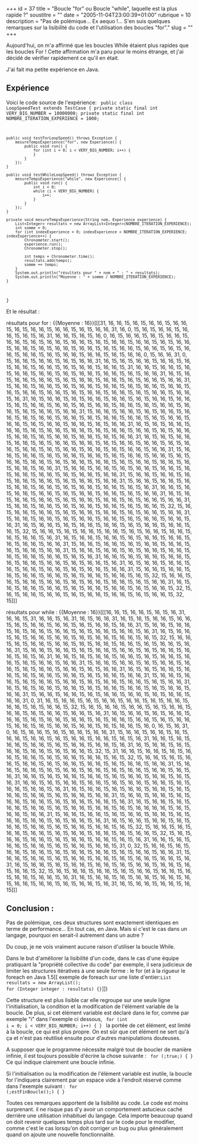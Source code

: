 +++
id = 37
title = "Boucle \"for\" ou Boucle \"while\", laquelle est la plus rapide ?"
soustitre = ""
date = "2005-11-04T23:00:39+01:00"
rubrique = 10
description = "Pas de polémique... Ex aequo !... S'en suis quelques remarques sur la lisibilité du code et l'utilisation des boucles \"for\"."
slug = ""
+++

<div class="chapo"></div>
Aujourd'hui, on m'a affirmé que les boucles While étaient plus rapides que les boucles For ! Cette affirmation m'a paru pour le moins étrange, et j'ai décidé de vérifier rapidement ce qu'il en était.

J'ai fait ma petite expérience en Java.

## Expérience
Voici le code source de l'expérience:
<code>
public class LoopSpeedTest extends TestCase {
    private static final int VERY_BIG_NUMBER = 10000000;
    private static final int NOMBRE_ITERATION_EXPERIENCE = 1000;

    public void testForLoopSpeed() throws Exception {
        mesureTempsExperience("for", new Experience() {
            public void run() {
                for (int i = 0; i < VERY_BIG_NUMBER; i++) {
                }
            }
        });
    }

    public void testWhileLoopSpeed() throws Exception {
        mesureTempsExperience("while", new Experience() {
            public void run() {
                int i = 0;
                while (i < VERY_BIG_NUMBER) {
                    i++;
                }
            }
        });
    }

    private void mesureTempsExperience(String nom, Experience experience) {
        List<Integer> resultats = new ArrayList<Integer>(NOMBRE_ITERATION_EXPERIENCE);
        int somme = 0;
        for (int indexExperience = 0; indexExperience < NOMBRE_ITERATION_EXPERIENCE; indexExperience++) {
            Chronometer.start();
            experience.run();
            Chronometer.stop();

            int temps = Chronometer.time();
            resultats.add(temps);
            somme += temps;
        }
        System.out.println("résultats pour " + nom + " : " + resultats);
        System.out.println("Moyenne : " + somme / NOMBRE_ITERATION_EXPERIENCE);
    }
}
</code>

Et le résultat :

résultats pour for : {{Moyenne : 16}}[[[31, 16, 16, 15, 16, 15, 16, 16, 15, 16, 16, 15, 16, 15, 16, 16, 15, 16, 16, 15, 16, 15, 16, 16, 31, 16, 0, 15, 16, 15, 16, 16, 15, 16, 16, 15, 16, 15, 16, 31, 16, 16, 15, 16, 15, 16, 0, 16, 15, 16, 16, 15, 16, 15, 16, 16, 15, 16, 16, 15, 16, 15, 16, 16, 15, 16, 16, 15, 16, 15, 16, 16, 15, 16, 16, 15, 16, 15, 16, 16, 15, 16, 16, 15, 16, 15, 16, 16, 15, 16, 16, 15, 16, 15, 16, 16, 15, 16, 16, 15, 16, 15, 16, 16, 15, 16, 16, 15, 16, 15, 16, 16, 15, 16, 16, 15, 16, 15, 16, 16, 0, 15, 16, 16, 31, 0, 15, 16, 16, 15, 16, 16, 15, 16, 15, 16, 16, 31, 16, 15, 16, 15, 16, 16, 15, 16, 16, 15, 16, 15, 16, 16, 15, 16, 16, 15, 16, 15, 16, 16, 15, 16, 16, 15, 31, 16, 16, 15, 16, 16, 15, 16, 15, 16, 16, 15, 16, 16, 15, 16, 15, 16, 16, 15, 16, 16, 15, 16, 15, 16, 16, 31, 16, 15, 16, 15, 16, 16, 15, 16, 16, 15, 16, 15, 16, 16, 15, 16, 16, 15, 16, 15, 16, 16, 15, 16, 16, 31, 15, 16, 16, 15, 16, 16, 15, 16, 15, 16, 16, 15, 16, 16, 15, 16, 15, 16, 16, 15, 16, 16, 15, 16, 15, 16, 16, 15, 16, 16, 15, 16, 15, 16, 16, 15, 16, 16, 15, 16, 15, 16, 16, 15, 16, 16, 15, 16, 31, 16, 15, 16, 16, 15, 16, 15, 16, 16, 15, 16, 16, 15, 16, 15, 16, 16, 15, 16, 16, 15, 16, 15, 16, 16, 15, 16, 16, 15, 16, 15, 16, 16, 15, 16, 16, 15, 16, 15, 16, 16, 15, 16, 16, 15, 16, 15, 16, 16, 15, 16, 16, 31, 15, 16, 16, 15, 16, 16, 15, 16, 15, 16, 16, 15, 16, 16, 15, 16, 15, 16, 16, 15, 16, 16, 15, 16, 15, 16, 16, 15, 16, 16, 15, 16, 15, 16, 16, 15, 16, 16, 15, 16, 15, 16, 16, 15, 16, 16, 15, 16, 15, 16, 16, 31, 16, 15, 16, 15, 16, 16, 15, 16, 16, 15, 16, 15, 16, 16, 15, 16, 16, 15, 16, 15, 16, 16, 15, 16, 16, 15, 16, 15, 16, 16, 15, 16, 16, 15, 16, 15, 16, 16, 15, 16, 16, 15, 16, 15, 16, 16, 31, 16, 15, 16, 15, 16, 16, 15, 16, 16, 15, 16, 15, 16, 16, 15, 16, 16, 15, 16, 15, 16, 16, 15, 16, 16, 15, 16, 15, 16, 16, 15, 16, 16, 15, 16, 15, 16, 16, 15, 16, 16, 15, 16, 15, 16, 16, 15, 16, 16, 31, 15, 16, 16, 15, 16, 16, 15, 16, 15, 16, 16, 15, 16, 16, 15, 16, 15, 16, 16, 15, 16, 16, 15, 16, 15, 16, 16, 15, 16, 16, 15, 16, 15, 16, 16, 15, 16, 16, 15, 16, 15, 16, 16, 15, 16, 16, 15, 16, 15, 16, 16, 15, 16, 16, 31, 15, 16, 16, 15, 16, 16, 15, 16, 15, 16, 16, 15, 16, 16, 15, 16, 15, 16, 16, 15, 16, 16, 15, 16, 15, 16, 16, 15, 16, 16, 31, 15, 16, 16, 15, 16, 16, 15, 16, 15, 16, 16, 15, 16, 16, 15, 16, 15, 16, 16, 15, 16, 16, 31, 15, 16, 16, 15, 16, 16, 15, 16, 15, 16, 16, 15, 16, 16, 15, 16, 15, 16, 16, 15, 16, 16, 15, 16, 15, 16, 31, 16, 16, 15, 16, 15, 16, 16, 15, 16, 16, 15, 16, 15, 16, 16, 15, 16, 16, 15, 16, 15, 16, 16, 31, 16, 15, 16, 15, 16, 16, 15, 16, 16, 15, 16, 15, 16, 16, 15, 16, 16, 15, 16, 15, 16, 16, 15, 16, 16, 31, 15, 16, 16, 15, 16, 16, 15, 16, 15, 16, 16, 15, 16, 16, 15, 16, 15, 16, 16, 15, 32, 15, 16, 15, 16, 16, 15, 16, 16, 15, 16, 15, 16, 16, 15, 16, 16, 15, 16, 15, 16, 16, 15, 16, 16, 31, 15, 16, 16, 15, 16, 16, 15, 16, 15, 16, 16, 15, 16, 16, 15, 16, 15, 16, 16, 15, 16, 16, 15, 16, 31, 16, 15, 16, 16, 15, 16, 15, 16, 16, 15, 16, 16, 15, 16, 15, 16, 16, 15, 16, 16, 15, 16, 15, 32, 15, 16, 16, 15, 16, 15, 16, 16, 15, 16, 16, 15, 16, 15, 16, 16, 15, 16, 16, 15, 16, 15, 16, 16, 15, 16, 31, 16, 15, 16, 16, 15, 16, 16, 15, 16, 15, 16, 16, 15, 16, 16, 15, 16, 15, 16, 16, 15, 16, 16, 31, 15, 16, 16, 15, 16, 16, 15, 16, 15, 16, 16, 15, 16, 16, 15, 16, 15, 16, 16, 15, 16, 16, 31, 15, 16, 16, 15, 16, 16, 15, 16, 15, 16, 16, 15, 16, 16, 15, 16, 15, 16, 16, 15, 16, 16, 15, 16, 15, 16, 31, 16, 16, 15, 16, 15, 16, 16, 15, 16, 16, 15, 16, 15, 16, 16, 15, 16, 16, 15, 16, 15, 16, 16, 15, 16, 31, 16, 15, 16, 16, 15, 16, 16, 15, 16, 15, 16, 16, 15, 16, 16, 15, 16, 15, 16, 16, 15, 16, 16, 31, 15, 16, 16, 15, 16, 16, 15, 16, 15, 16, 16, 15, 16, 16, 15, 16, 15, 16, 16, 15, 16, 16, 15, 16, 15, 32, 15, 16, 16, 15, 16, 15, 16, 16, 15, 16, 16, 15, 16, 15, 16, 16, 15, 16, 16, 15, 16, 15, 16, 16, 31, 16, 15, 16, 15, 16, 16, 15, 16, 16, 15, 16, 15, 16, 16, 15, 16, 16, 15, 16, 15, 16, 16, 15, 32, 15, 16, 15, 16, 16, 15, 16, 16, 15, 16, 15, 16, 16, 15, 16, 16, 15, 16, 15, 16, 16, 15, 32, 15]]]


résultats pour while : {{Moyenne : 16}}[[[16, 16, 15, 16, 16, 15, 16, 15, 16, 31, 16, 16, 15, 31, 16, 16, 15, 16, 31, 16, 15, 16, 16, 31, 16, 15, 16, 15, 16, 16, 15, 16, 16, 15, 16, 15, 16, 16, 15, 16, 16, 15, 16, 15, 16, 16, 15, 16, 16, 31, 15, 16, 16, 15, 16, 16, 15, 16, 15, 16, 16, 15, 16, 16, 15, 16, 15, 16, 16, 15, 16, 16, 15, 16, 31, 16, 15, 16, 16, 15, 16, 15, 16, 16, 15, 16, 16, 15, 16, 15, 16, 16, 15, 16, 16, 15, 16, 15, 32, 15, 16, 16, 15, 16, 15, 16, 16, 15, 16, 16, 15, 16, 15, 16, 16, 15, 16, 16, 15, 16, 15, 16, 16, 15, 16, 16, 31, 15, 16, 16, 15, 16, 16, 15, 16, 15, 16, 16, 15, 16, 16, 15, 16, 15, 16, 16, 15, 16, 16, 15, 16, 15, 16, 31, 16, 16, 15, 16, 15, 16, 16, 15, 16, 16, 15, 16, 15, 16, 16, 15, 16, 16, 15, 16, 15, 16, 16, 15, 16, 16, 31, 15, 16, 16, 15, 16, 16, 15, 16, 15, 16, 16, 15, 16, 16, 15, 16, 15, 16, 16, 15, 16, 16, 15, 16, 15, 16, 16, 31, 16, 15, 16, 15, 16, 16, 15, 16, 16, 15, 16, 15, 16, 16, 15, 16, 16, 15, 16, 15, 16, 16, 15, 16, 16, 31, 15, 16, 16, 15, 16, 16, 15, 16, 15, 16, 16, 15, 16, 16, 15, 16, 15, 16, 16, 15, 16, 16, 15, 16, 15, 16, 16, 31, 16, 15, 16, 15, 16, 16, 15, 16, 16, 15, 16, 15, 16, 16, 15, 16, 16, 15, 16, 15, 16, 16, 15, 16, 16, 31, 15, 16, 16, 15, 16, 16, 15, 16, 15, 16, 16, 15, 16, 16, 15, 16, 15, 16, 16, 15, 16, 16, 31, 0, 31, 16, 15, 16, 16, 15, 16, 15, 16, 16, 15, 16, 16, 15, 16, 15, 16, 16, 15, 16, 16, 15, 16, 15, 16, 16, 15, 32, 15, 16, 15, 16, 16, 15, 16, 16, 15, 16, 15, 16, 16, 15, 16, 16, 15, 16, 15, 16, 16, 15, 16, 16, 15, 16, 31, 16, 15, 16, 16, 15, 16, 15, 16, 16, 15, 16, 16, 15, 16, 15, 16, 16, 15, 16, 16, 15, 16, 15, 16, 16, 15, 16, 16, 15, 16, 15, 16, 16, 15, 16, 16, 15, 16, 15, 16, 16, 15, 16, 16, 15, 16, 15, 16, 16, 15, 16, 0, 16, 15, 16, 31, 0, 16, 15, 16, 16, 15, 16, 15, 16, 16, 15, 16, 16, 31, 15, 16, 16, 15, 16, 16, 15, 16, 15, 16, 16, 15, 16, 16, 15, 16, 15, 16, 16, 15, 16, 16, 15, 16, 15, 16, 31, 16, 16, 15, 16, 15, 16, 16, 15, 16, 16, 15, 16, 15, 16, 16, 15, 16, 16, 15, 16, 31, 16, 15, 16, 16, 15, 16, 15, 16, 16, 15, 16, 16, 15, 16, 15, 16, 16, 15, 32, 15, 31, 16, 16, 15, 16, 16, 15, 16, 15, 16, 16, 15, 16, 16, 15, 16, 15, 16, 16, 15, 16, 16, 15, 16, 15, 32, 15, 16, 16, 15, 16, 15, 16, 16, 15, 16, 16, 15, 16, 15, 16, 16, 15, 16, 16, 15, 16, 15, 16, 16, 15, 16, 16, 31, 15, 16, 16, 15, 16, 16, 15, 16, 15, 16, 16, 15, 16, 16, 15, 16, 15, 16, 16, 15, 16, 16, 15, 16, 15, 16, 31, 16, 16, 15, 16, 15, 16, 16, 15, 16, 16, 15, 16, 15, 16, 16, 15, 16, 16, 15, 16, 15, 16, 31, 16, 16, 15, 16, 15, 16, 16, 15, 16, 16, 15, 16, 15, 16, 16, 15, 16, 16, 15, 16, 15, 16, 16, 15, 16, 16, 15, 16, 31, 16, 15, 16, 16, 15, 16, 15, 16, 16, 15, 16, 16, 15, 16, 15, 16, 16, 15, 16, 16, 15, 16, 15, 16, 16, 15, 16, 16, 31, 15, 16, 16, 15, 16, 16, 15, 16, 15, 16, 16, 15, 16, 16, 15, 16, 15, 16, 16, 15, 16, 16, 15, 16, 31, 16, 15, 16, 16, 15, 16, 15, 16, 16, 15, 16, 16, 15, 16, 15, 16, 16, 15, 16, 16, 15, 16, 15, 16, 16, 16, 16, 15, 16, 15, 16, 16, 15, 16, 16, 31, 15, 16, 16, 15, 16, 16, 15, 16, 15, 16, 16, 15, 16, 16, 15, 16, 15, 16, 16, 15, 16, 16, 15, 16, 15, 16, 16, 15, 16, 31, 16, 15, 16, 16, 15, 16, 16, 15, 16, 15, 16, 16, 15, 16, 16, 15, 16, 15, 16, 16, 15, 16, 16, 15, 16, 15, 32, 15, 16, 16, 15, 16, 15, 16, 16, 15, 16, 16, 15, 16, 15, 16, 16, 15, 16, 16, 15, 16, 15, 16, 16, 15, 32, 15, 16, 15, 16, 16, 15, 16, 16, 15, 16, 15, 16, 16, 15, 16, 16, 15, 16, 15, 16, 31, 16, 16, 15, 16, 15, 16, 16, 15, 16, 16, 15, 16, 15, 16, 16, 15, 16, 16, 15, 31, 0, 32, 15, 16, 16, 15, 16, 15, 16, 16, 15, 16, 16, 15, 16, 15, 16, 16, 15, 16, 16, 15, 16, 15, 16, 16, 15, 16, 16, 31, 15, 16, 16, 15, 16, 16, 15, 16, 15, 16, 16, 15, 16, 16, 15, 16, 15, 16, 16, 15, 16, 16, 15, 16, 31, 16, 15, 16, 16, 15, 16, 15, 16, 16, 15, 16, 16, 15, 16, 15, 16, 16, 15, 16, 16, 15, 16, 15, 16, 16, 15, 32, 15, 16, 15, 16, 16, 15, 16, 16, 15, 16, 15, 16, 16, 15, 16, 16, 15, 16, 15, 16, 16, 15, 16, 16, 15, 16, 31, 16, 15, 16, 16, 15, 16, 15, 16, 16, 15, 16, 16, 15, 16, 15, 16, 16, 15, 16, 16, 15, 16, 15, 16, 16, 15, 16, 31, 16, 15, 16, 16, 15, 16, 16, 15, 16, 15]]]

## Conclusion : 
Pas de polémique, ces deux structures sont exactement identiques en terme de performance... En tout cas, en Java. Mais si c'est le cas dans un langage, pourquoi en serait-il autrement dans un autre ?

Du coup, je ne vois vraiment aucune raison d'utiliser la boucle While.

Dans le but d'améliorer la lisibilité d'un code, dans le cas d'une équipe pratiquant la "propriété collective du code" par exemple, il sera judicieux de limiter les structures itératives à une seule forme : le for (et à la rigueur le foreach en Java 1.5[[ exemple de foreach sur une liste d'entier:<code>List<Integer> resultats = new ArrayList<Integer>();
for (Integer integer : resultats) {}</code>]])

Cette structure est plus lisible car elle regroupe sur une seule ligne l'initialisation, la condition et la modification de l'élément variable de la boucle. De plus, si cet élément variable est déclaré dans le for, comme par exemple "i" dans l'exemple ci dessous,
<code>
for (int i = 0; i < VERY_BIG_NUMBER; i++) {
}
</code>
la portée de cet élément, est limité à la boucle, ce qui est plus propre. On est sûr que cet élément ne sert qu'à ça et n'est pas réutilisé ensuite pour d'autres manipulations douteuses.

A supposer que le programme nécessite malgré tout de boucler de manière infinie, il est toujours possible d'écrire la chose suivante :
<code>
for (;true;) {
}
</code>
Ce qui indique clairement une boucle infinie.

Si l'initialisation ou la modification de l'élément variable est inutile, la boucle for l'indiquera clairement par un espace vide à l'endroit réservé comme dans l'exemple suivant :
<code>
for (;estFinBoucle();) {
}
</code>

Toutes ces remarques apportent de la lisibilité au code. Le code est moins surprenant. il ne risque pas d'y avoir un comportement astucieux caché derrière une utilisation inhabituel du langage. Cela importe beaucoup quand on doit revenir quelques temps plus tard sur le code pour le modifier, comme c'est le cas lorsqu'on doit corriger un bug ou plus généralement quand on ajoute une nouvelle fonctionnalité.